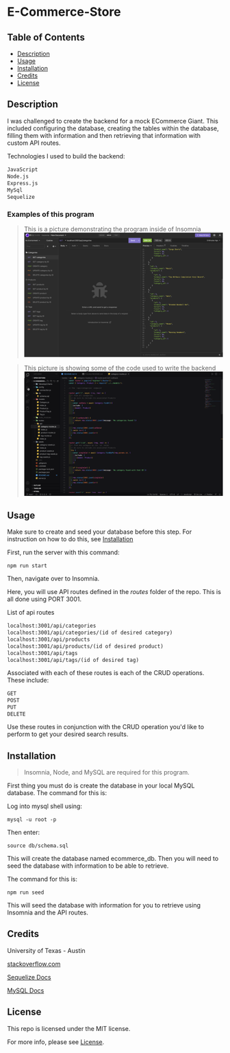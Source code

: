 # E-Commerce-Store

## Table of Contents

* [Description](#description)
* [Usage](#usage)
* [Installation](#installation)
* [Credits](#credits)
* [License](#License)

## Description
I was challenged to create the backend for a mock ECommerce Giant. This included configuring the database, creating the tables within 
the database, filling them with information and then retrieving that information with custom API routes. 

Technologies I used to build the backend:

    JavaScript
    Node.js
    Express.js
    MySql
    Sequelize

### Examples of this program

>This is a picture demonstrating the program inside of Insomnia
![Insomnia Demo](./1developCriteria/Assets/Insomnia-demo.png)

>This picture is showing some of the code used to write the backend
![Code Example](./1developCriteria/Assets/code-preview.png)

## Usage

Make sure to create and seed your database before this step.
For instruction on how to do this, see 
[Installation](#installation)

First, run the server with this command:

    npm run start

Then, navigate over to Insomnia.

Here, you will use API routes defined in the *routes* folder
of the repo. This is all done using PORT 3001.

List of api routes

    localhost:3001/api/categories
    localhost:3001/api/categories/(id of desired category)
    localhost:3001/api/products
    localhost:3001/api/products/(id of desired product)
    localhost:3001/api/tags
    localhost:3001/api/tags/(id of desired tag)

Associated with each of these routes is each of the CRUD
operations. These include:

    GET
    POST
    PUT
    DELETE

Use these routes in conjunction with the CRUD operation
you'd like to perform to get your desired search results.

## Installation

>Insomnia, Node, and MySQL are required for this program.

First thing you must do is create the database in your local MySQL database. The command for this is:

Log into mysql shell using: 

    mysql -u root -p

Then enter:

    source db/schema.sql

This will create the database named ecommerce_db. Then you
will need to seed the database with information to be able 
to retrieve. 

The command for this is:

    npm run seed

This will seed the database with information for you to
retrieve using Insomnia and the API routes.

## Credits

University of Texas - Austin

[stackoverflow.com](https://stackoverflow.com)

[Sequelize Docs](https://sequelize.org/docs/v6/)

[MySQL Docs](https://dev.mysql.com/doc/)

## License

This repo is licensed under the MIT license.

For more info, please see [License](https://github.com/Opaleone/E-Commerce-Store/blob/main/LICENSE).